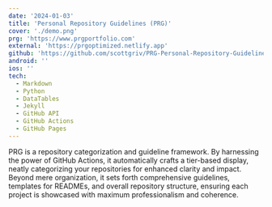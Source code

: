 ```yaml
---
date: '2024-01-03'
title: 'Personal Repository Guidelines (PRG)'
cover: './demo.png'
prg: 'https://www.prgportfolio.com'
external: 'https://prgoptimized.netlify.app'
github: 'https://github.com/scottgriv/PRG-Personal-Repository-Guidelines'
android: ''
ios: ''
tech:
  - Markdown
  - Python
  - DataTables
  - Jekyll
  - GitHub API
  - GitHub Actions
  - GitHub Pages
---
```


PRG is a repository categorization and guideline framework. By harnessing the power of GitHub Actions, it automatically crafts a tier-based display, neatly categorizing your repositories for enhanced clarity and impact. Beyond mere organization, it sets forth comprehensive guidelines, templates for READMEs, and overall repository structure, ensuring each project is showcased with maximum professionalism and coherence.
